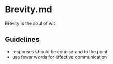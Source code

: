 # Brevity.md

Brevity is the soul of wit

## Guidelines
- responses should be concise and to the point
- use fewer words for effective  communication
